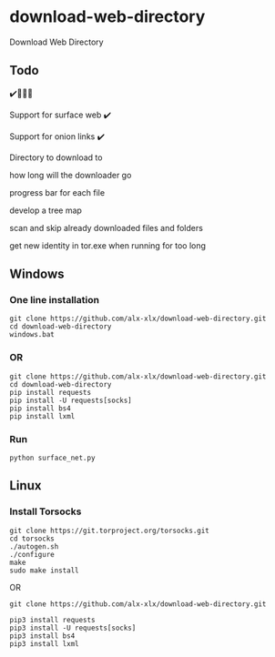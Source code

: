# download-web-directory
 Download Web Directory 

## Todo
✔️️👳‍♀️❌

Support for surface web ✔️

Support for onion links ✔️

Directory to download to

how long will the downloader go

progress bar for each file

develop a tree map

scan and skip already downloaded files and folders

get new identity in tor.exe when running for too long




## Windows

### One line installation
```
git clone https://github.com/alx-xlx/download-web-directory.git
cd download-web-directory
windows.bat
```

### OR

```
git clone https://github.com/alx-xlx/download-web-directory.git
cd download-web-directory
pip install requests
pip install -U requests[socks]
pip install bs4
pip install lxml
```

### Run

```
python surface_net.py
```

## Linux
### Install Torsocks


```
git clone https://git.torproject.org/torsocks.git
cd torsocks
./autogen.sh
./configure
make
sudo make install
```

OR

```
git clone https://github.com/alx-xlx/download-web-directory.git

pip3 install requests
pip3 install -U requests[socks]
pip3 install bs4
pip3 install lxml

```